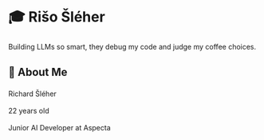 <h1 align="left">🎓 Rišo Šléher</h1>

###

<p align="left">Building LLMs so smart, they debug my code and judge my coffee choices.</p>

###

<h2 align="left">👋 About Me</h2>

###

<p align="left">Richard Šléher<br><br>22 years old<br><br>Junior AI Developer at Aspecta<br><br></p>

###
